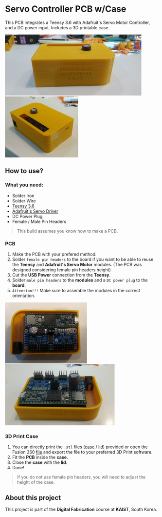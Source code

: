 # Servo Controller PCB w/Case

This PCB integrates a Teensy 3.6 with Adafruit's Servo Motor Controller, and a DC power input.
Includes a 3D printable case.

<img src="docs/case_front.png" height="200" /> <img src="docs/case_final.png" height="200" />

## How to use?
### What you need:
 - Solder Iron
 - Solder Wire
 - [Teensy 3.6](https://www.sparkfun.com/products/14057)
 - [Adafruit's Servo Driver](https://www.adafruit.com/product/815)
 - DC Power Plug
 - Female / Male Pin Headers
> This build assumes you know how to make a PCB.

### PCB
1. Make the PCB with your prefered method.
1. Solder `female pin headers` to the board if you want to be able to reuse the **Teensy** and **Adafruit's Servo Motor** modules. (The PCB was designed considering female pin headers height)
1. Cut the **USB Power** connection from the **Teensy**.
1. Solder `male pin headers` to the **modules** and a `DC power plug` to the **board**.
1. `Attention!!!` Make sure to assemble the modules in the correct orientation.

<img src="docs/assembly.png" height="200" /> <img src="docs/case_open.png" height="200" />

### 3D Print Case
1. You can directly print the `.stl` files ([case](3D%20Case/Case.stl "../3D Case/Case.stl") / [lid](3D%20Case/Lid.stl "../3D Case/Lid.stl")) provided or open the Fusion 360 [file](3D%20Case/Fusion%20360%20Files/Case.f3d "../3D Case/Fusion 360 Files/Case.f3d") and export the file to your preferred 3D Print software.
1. Fit the **PCB** inside the **case**.
1. Close the **case** with the **lid**.
1. Done!

> If you do not use female pin headers, you will need to adjust the height of the case.

## About this project
This project is part of the **Digital Fabrication** course at **KAIST**, South Korea.
